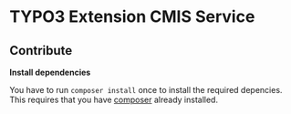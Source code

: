 TYPO3 Extension CMIS Service
===

Contribute
---

**Install dependencies**

You have to run `composer install` once to install the required depencies.
This requires that you have 
[composer](https://getcomposer.org/doc/00-intro.md#installation-nix) 
already installed.